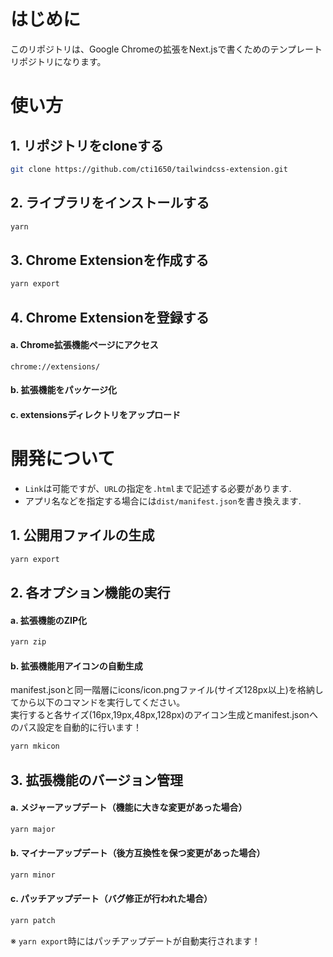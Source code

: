 # はじめに
このリポジトリは、Google Chromeの拡張をNext.jsで書くためのテンプレートリポジトリになります。

# 使い方

## 1. リポジトリをcloneする

```bash
git clone https://github.com/cti1650/tailwindcss-extension.git
```

## 2. ライブラリをインストールする

```bash
yarn
```

## 3. Chrome Extensionを作成する

```bash
yarn export
```

## 4. Chrome Extensionを登録する

#### a. Chrome拡張機能ページにアクセス  
  ```
  chrome://extensions/
  ```
#### b. 拡張機能をパッケージ化  
#### c. extensionsディレクトリをアップロード  


# 開発について

- `Link`は可能ですが、`URL`の指定を`.html`まで記述する必要があります.
- アプリ名などを指定する場合には`dist/manifest.json`を書き換えます.

## 1. 公開用ファイルの生成

```bash
yarn export
```

## 2. 各オプション機能の実行

#### a. 拡張機能のZIP化

```bash
yarn zip
```

#### b. 拡張機能用アイコンの自動生成

manifest.jsonと同一階層にicons/icon.pngファイル(サイズ128px以上)を格納してから以下のコマンドを実行してください。  
実行すると各サイズ(16px,19px,48px,128px)のアイコン生成とmanifest.jsonへのパス設定を自動的に行います！

```bash
yarn mkicon
```

## 3. 拡張機能のバージョン管理

#### a. メジャーアップデート（機能に大きな変更があった場合）  

```bash
yarn major
```

#### b. マイナーアップデート（後方互換性を保つ変更があった場合）  

```bash
yarn minor
```

#### c. パッチアップデート（バグ修正が行われた場合）  

```bash
yarn patch
```
※ `yarn export`時にはパッチアップデートが自動実行されます！
